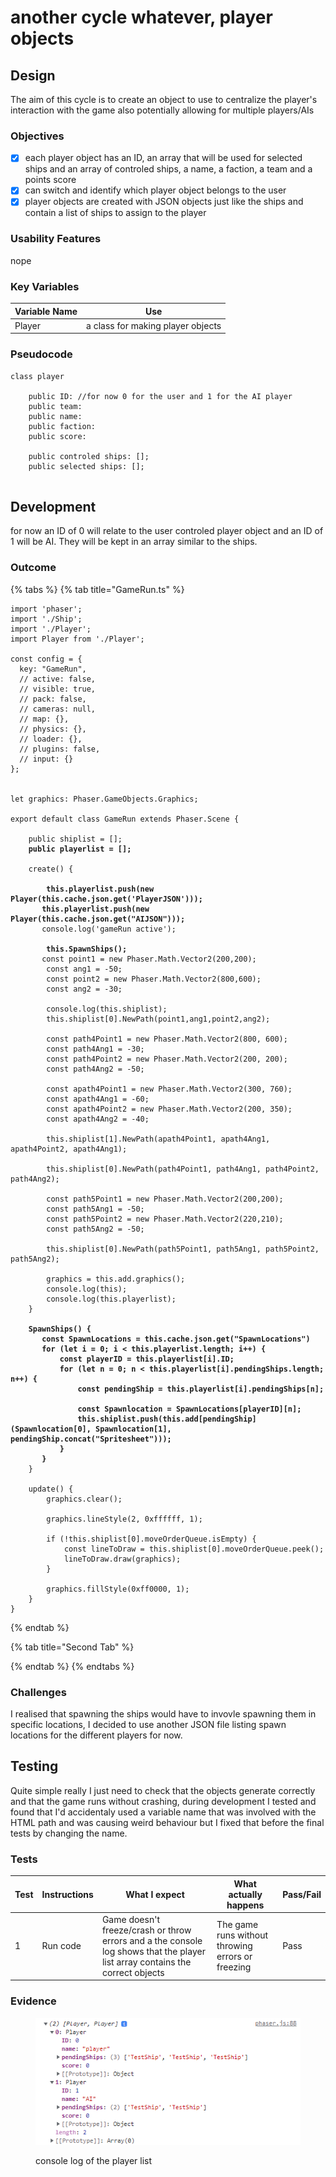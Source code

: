 # another cycle whatever, player objects

## Design

The aim of this cycle is to create an object to use to centralize the player's interaction with the game also potentially allowing for multiple players/AIs

### Objectives

* [x] each player object has an ID, an array that will be used for selected ships and an array of controled ships, a name, a faction, a team and a points score
* [x] can switch and identify which player object belongs to the user
* [x] player objects are created with JSON objects just like the ships and contain a list of ships to assign to the player

### Usability Features

nope

### Key Variables

| Variable Name | Use                               |
| ------------- | --------------------------------- |
| Player        | a class for making player objects |

### Pseudocode

```
class player

    public ID: //for now 0 for the user and 1 for the AI player
    public team:
    public name:
    public faction:
    public score:
    
    public controled ships: [];
    public selected ships: [];
    
```

## Development

for now an ID of 0 will relate to the user controled player object and an ID of 1 will be AI. They will be kept in an array similar to the ships.

### Outcome

{% tabs %}
{% tab title="GameRun.ts" %}
<pre class="language-typescript" data-line-numbers><code class="lang-typescript">import 'phaser';
import './Ship';
import './Player';
import Player from './Player';

const config = {
  key: "GameRun",
  // active: false,
  // visible: true,
  // pack: false,
  // cameras: null,
  // map: {},
  // physics: {},
  // loader: {},
  // plugins: false,
  // input: {}
};


let graphics: Phaser.GameObjects.Graphics;

export default class GameRun extends Phaser.Scene {

	public shiplist = [];
<strong>	public playerlist = [];
</strong>
	create() {

<strong>		this.playerlist.push(new Player(this.cache.json.get('PlayerJSON')));
</strong><strong>		this.playerlist.push(new Player(this.cache.json.get("AIJSON")));
</strong>		console.log('gameRun active');

<strong>		this.SpawnShips();
</strong>		const point1 = new Phaser.Math.Vector2(200,200);
		const ang1 = -50;
		const point2 = new Phaser.Math.Vector2(800,600);
		const ang2 = -30;

		console.log(this.shiplist);
		this.shiplist[0].NewPath(point1,ang1,point2,ang2);

		const path4Point1 = new Phaser.Math.Vector2(800, 600);
		const path4Ang1 = -30;
		const path4Point2 = new Phaser.Math.Vector2(200, 200);
		const path4Ang2 = -50;

		const apath4Point1 = new Phaser.Math.Vector2(300, 760);
		const apath4Ang1 = -60;
		const apath4Point2 = new Phaser.Math.Vector2(200, 350);
		const apath4Ang2 = -40;

		this.shiplist[1].NewPath(apath4Point1, apath4Ang1, apath4Point2, apath4Ang1);

		this.shiplist[0].NewPath(path4Point1, path4Ang1, path4Point2, path4Ang2);

		const path5Point1 = new Phaser.Math.Vector2(200,200);
		const path5Ang1 = -50;
		const path5Point2 = new Phaser.Math.Vector2(220,210);
		const path5Ang2 = -50;

		this.shiplist[0].NewPath(path5Point1, path5Ang1, path5Point2, path5Ang2);

		graphics = this.add.graphics();
		console.log(this);
		console.log(this.playerlist);
	}

<strong>	SpawnShips() {
</strong><strong>		const SpawnLocations = this.cache.json.get("SpawnLocations")
</strong><strong>		for (let i = 0; i &#x3C; this.playerlist.length; i++) {
</strong><strong>			const playerID = this.playerlist[i].ID;
</strong><strong>			for (let n = 0; n &#x3C; this.playerlist[i].pendingShips.length; n++) {
</strong><strong>				const pendingShip = this.playerlist[i].pendingShips[n];
</strong><strong>
</strong><strong>				const Spawnlocation = SpawnLocations[playerID][n];
</strong><strong>				this.shiplist.push(this.add[pendingShip](Spawnlocation[0], Spawnlocation[1], pendingShip.concat("Spritesheet")));
</strong><strong>			}
</strong><strong>		}
</strong>    }
	
	update() {
		graphics.clear();

		graphics.lineStyle(2, 0xffffff, 1);

		if (!this.shiplist[0].moveOrderQueue.isEmpty) {
			const lineToDraw = this.shiplist[0].moveOrderQueue.peek();
			lineToDraw.draw(graphics);
		}

		graphics.fillStyle(0xff0000, 1);
	}
}
</code></pre>
{% endtab %}

{% tab title="Second Tab" %}

{% endtab %}
{% endtabs %}

### Challenges

I realised that spawning the ships would have to invovle spawning them in specific locations, I decided to use another JSON file listing spawn locations for the different players for now.

## Testing

Quite simple really I just need to check that the objects generate correctly and that the game runs without crashing, during development I tested and found that I'd accidentaly used a variable name that was involved with the HTML path and was causing weird behaviour but I fixed that before the final tests by changing the name.

### Tests

| Test | Instructions | What I expect                                                                                                                 | What actually happens                             | Pass/Fail |
| ---- | ------------ | ----------------------------------------------------------------------------------------------------------------------------- | ------------------------------------------------- | --------- |
| 1    | Run code     | Game doesn't freeze/crash or throw errors and a the console log shows that the player list array contains the correct objects | The game runs without throwing errors or freezing | Pass      |

### Evidence

<figure><img src="../.gitbook/assets/image (6).png" alt=""><figcaption><p>console log of the player list</p></figcaption></figure>
